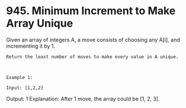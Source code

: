 # 945. Minimum Increment to Make Array Unique

Given an array of integers A, a move consists of choosing any A[i], and
        incrementing it by 1.

    Return the least number of moves to make every value in A unique.

     

    Example 1:

    Input: [1,2,2]
Output: 1
Explanation:  After 1 move, the array could be [1, 2, 3].